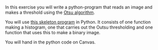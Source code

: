 In this exercise you will write a python-program that reads an image and makes a threshold using the [Otsu algorithm](https://en.wikipedia.org/wiki/Otsu%27s_method).

You will use [this skeleton program](https://nmbu.instructure.com/courses/5600/files/1019649/download) in Python. It consists of one function making a histogram, one that carries out the Outsu thresholding and one function that uses this to make a binary image.

You will hand in the python code on Canvas.